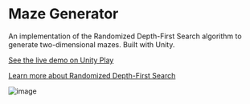 # Maze Generator
An implementation of the Randomized Depth-First Search algorithm to generate two-dimensional mazes. Built with Unity. 

[See the live demo on Unity Play](https://play.unity.com/en/games/44194055-4bf8-4526-9419-0569313f55ee/laberintos)

[Learn more about Randomized Depth-First Search](https://en.wikipedia.org/wiki/Maze_generation_algorithm#Randomized_depth-first_search)

![image](https://github.com/user-attachments/assets/6836947f-88f4-4694-8147-ef5834669d1c)
